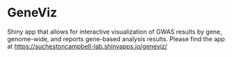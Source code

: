 # GeneViz

Shiny app that allows for interactive visualization of GWAS results by gene, genome-wide, and reports gene-based analysis results. Please find the app at https://suchestoncampbell-lab.shinyapps.io/geneviz/
